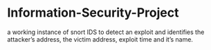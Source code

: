 # Information-Security-Project
a working instance of snort IDS to detect an exploit and identifies the attacker’s address, the victim address, exploit time and it’s name. 
